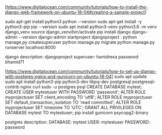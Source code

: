 
[https://www.digitalocean.com/community/tutorials/how-to-install-the-django-web-framework-on-ubuntu-18-04#creating-a-sample-project]

sudo apt-get install python3
python --version
sudo apt-get install -y python3-pip
pip --version
sudo apt install python3-venv
python3.6 -m venv django_venv
source django_venv/bin/activate
pip install django
django-admin --version
django-admin startproject djangoproject .
python manage.py createsuperuser
python manage.py migrate
python manage.py runserver localhost:8000

django description:
djangoproject
superuser: hamidrexa
password: bhamid71

[https://www.digitalocean.com/community/tutorials/how-to-set-up-django-with-postgres-nginx-and-gunicorn-on-ubuntu-18-04]
sudo apt update
sudo apt install python3-pip python3-dev libpq-dev postgresql postgresql-contrib nginx curl
sudo -u postgres psql
CREATE DATABASE mytest;
CREATE USER mytestuser WITH PASSWORD 'password';
ALTER ROLE myprojectuser SET client_encoding TO 'utf8';
ALTER ROLE myprojectuser SET default_transaction_isolation TO 'read committed';
ALTER ROLE myprojectuser SET timezone TO 'UTC';
GRANT ALL PRIVILEGES ON DATABASE mytest TO mytestuser;
pip install gunicorn psycopg2-binary

postgres description:
DATABASE: mytest
USER: mytestuser
PASSWORD: password